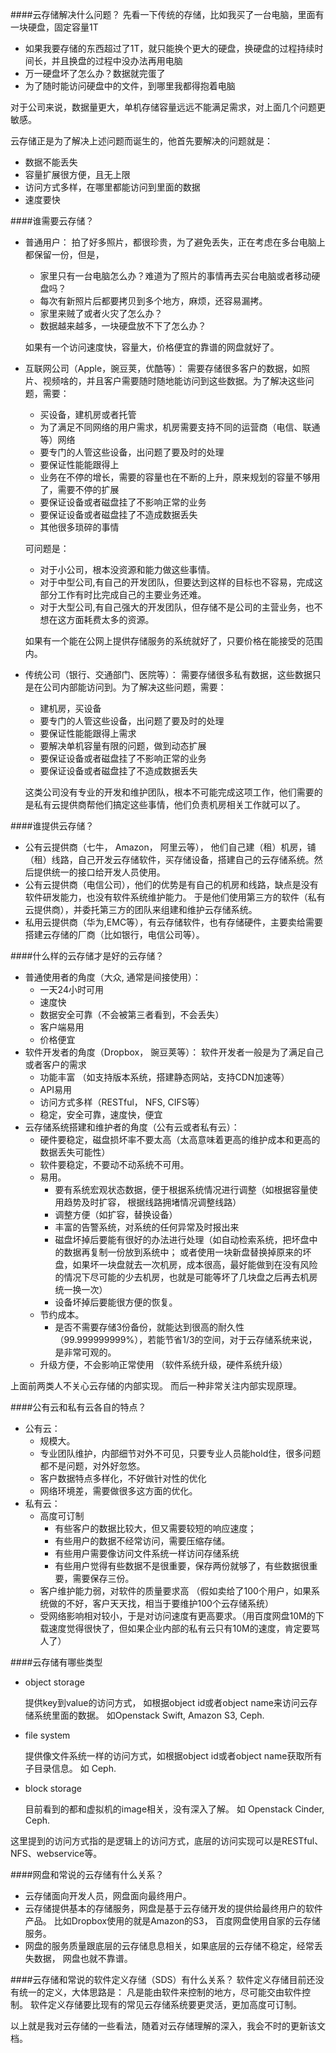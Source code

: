 ####云存储解决什么问题？
先看一下传统的存储，比如我买了一台电脑，里面有一块硬盘，固定容量1T
* 如果我要存储的东西超过了1T，就只能换个更大的硬盘，换硬盘的过程持续时间长，并且换盘的过程中没办法再用电脑
* 万一硬盘坏了怎么办？数据就完蛋了
* 为了随时能访问硬盘中的文件，到哪里我都得抱着电脑

对于公司来说，数据量更大，单机存储容量远远不能满足需求，对上面几个问题更敏感。

云存储正是为了解决上述问题而诞生的，他首先要解决的问题就是：
* 数据不能丢失
* 容量扩展很方便，且无上限
* 访问方式多样，在哪里都能访问到里面的数据
* 速度要快

####谁需要云存储？
* 普通用户： 拍了好多照片，都很珍贵，为了避免丢失，正在考虑在多台电脑上都保留一份，但是，
    * 家里只有一台电脑怎么办？难道为了照片的事情再去买台电脑或者移动硬盘吗？
    * 每次有新照片后都要拷贝到多个地方，麻烦，还容易漏拷。
    * 家里来贼了或者火灾了怎么办？
    * 数据越来越多，一块硬盘放不下了怎么办？
    
  如果有一个访问速度快，容量大，价格便宜的靠谱的网盘就好了。

* 互联网公司（Apple，豌豆荚，优酷等）： 需要存储很多客户的数据，如照片、视频啥的，并且客户需要随时随地能访问到这些数据。为了解决这些问题，需要：
    * 买设备，建机房或者托管
    * 为了满足不同网络的用户需求，机房需要支持不同的运营商（电信、联通等）网络
    * 要专门的人管这些设备，出问题了要及时的处理
    * 要保证性能能跟得上
    * 业务在不停的增长，需要的容量也在不断的上升，原来规划的容量不够用了，需要不停的扩展
    * 要保证设备或者磁盘挂了不影响正常的业务
    * 要保证设备或者磁盘挂了不造成数据丢失
    * 其他很多琐碎的事情
    
    可问题是：
    * 对于小公司，根本没资源和能力做这些事情。
    * 对于中型公司,有自己的开发团队，但要达到这样的目标也不容易，完成这部分工作有时比完成自己的主要业务还难。
    * 对于大型公司,有自己强大的开发团队，但存储不是公司的主营业务，也不想在这方面耗费太多的资源。
    
    如果有一个能在公网上提供存储服务的系统就好了，只要价格在能接受的范围内。
    
* 传统公司（银行、交通部门、医院等）： 需要存储很多私有数据，这些数据只是在公司内部能访问到。为了解决这些问题，需要：
    * 建机房，买设备
    * 要专门的人管这些设备，出问题了要及时的处理
    * 要保证性能能跟得上需求
    * 要解决单机容量有限的问题，做到动态扩展
    * 要保证设备或者磁盘挂了不影响正常的业务
    * 要保证设备或者磁盘挂了不造成数据丢失
    
    这类公司没有专业的开发和维护团队，根本不可能完成这项工作，他们需要的是私有云提供商帮他们搞定这些事情，他们负责机房相关工作就可以了。

####谁提供云存储？

* 公有云提供商（七牛， Amazon， 阿里云等）， 他们自己建（租）机房，铺（租）线路，自己开发云存储软件，买存储设备，搭建自己的云存储系统。然后提供统一的接口给开发人员使用。
* 公有云提供商（电信公司），他们的优势是有自己的机房和线路，缺点是没有软件研发能力，也没有软件系统维护能力。 于是他们使用第三方的软件（私有云提供商），并委托第三方的团队来组建和维护云存储系统。
* 私用云提供商（华为,EMC等），有云存储软件，也有存储硬件，主要卖给需要搭建云存储的厂商（比如银行，电信公司等）。

####什么样的云存储才是好的云存储？
* 普通使用者的角度（大众, 通常是间接使用）：
    * 一天24小时可用
    * 速度快
    * 数据安全可靠（不会被第三者看到，不会丢失）
    * 客户端易用
    * 价格便宜
* 软件开发者的角度（Dropbox， 豌豆荚等）： 软件开发者一般是为了满足自己或者客户的需求
    * 功能丰富 （如支持版本系统，搭建静态网站，支持CDN加速等）
    * API易用
    * 访问方式多样（RESTful， NFS, CIFS等）
    * 稳定，安全可靠，速度快，便宜
* 云存储系统搭建和维护者的角度（公有云或者私有云）：
    * 硬件要稳定，磁盘损坏率不要太高（太高意味着更高的维护成本和更高的数据丢失可能性）
    * 软件要稳定，不要动不动系统不可用。
    * 易用。
        * 要有系统宏观状态数据，便于根据系统情况进行调整（如根据容量使用趋势及时扩容， 根据线路拥堵情况调整线路）
        * 调整方便（如扩容，替换设备）
        * 丰富的告警系统，对系统的任何异常及时报出来
        * 磁盘坏掉后要能有很好的办法进行处理（如自动检索系统，把坏盘中的数据再复制一份放到系统中； 或者使用一块新盘替换掉原来的坏盘，如果坏一块盘就去一次机房，成本很高，最好能做到在没有风险的情况下尽可能的少去机房，也就是可能等坏了几块盘之后再去机房统一换一次）
        * 设备坏掉后要能很方便的恢复。  
    * 节约成本。
        * 是否不需要存储3份备份，就能达到很高的耐久性（99.999999999%），若能节省1/3的空间，对于云存储系统来说，是非常可观的。
    * 升级方便，不会影响正常使用 （软件系统升级，硬件系统升级）

上面前两类人不关心云存储的内部实现。 而后一种非常关注内部实现原理。

####公有云和私有云各自的特点？
* 公有云： 
    * 规模大。
    * 专业团队维护，内部细节对外不可见，只要专业人员能hold住，很多问题都不是问题，对外好忽悠。
    * 客户数据特点多样化，不好做针对性的优化
    * 网络环境差，需要做很多这方面的优化。
* 私有云：
    * 高度可订制
        * 有些客户的数据比较大，但又需要较短的响应速度； 
        * 有些用户的数据不经常访问，需要压缩存储。
        * 有些用户需要像访问文件系统一样访问存储系统
        * 有些用户觉得有些数据不是很重要，保存两份就够了，有些数据很重要，需要保存三份。
    * 客户维护能力弱，对软件的质量要求高 （假如卖给了100个用户，如果系统做的不好，客户天天找，相当于要维护100个云存储系统）
    * 受网络影响相对较小，于是对访问速度有更高要求。（用百度网盘10M的下载速度觉得很快了，但如果企业内部的私有云只有10M的速度，肯定要骂人了）


####云存储有哪些类型
* object storage

    提供key到value的访问方式， 如根据object id或者object name来访问云存储系统里面的数据。 如Openstack Swift, Amazon S3, Ceph.
* file system

    提供像文件系统一样的访问方式，如根据object id或者object name获取所有子目录信息。 如 Ceph.
* block storage 

    目前看到的都和虚拟机的image相关，没有深入了解。 如 Openstack Cinder, Ceph.
    
    
这里提到的访问方式指的是逻辑上的访问方式，底层的访问实现可以是RESTful、NFS、webservice等。

    
####网盘和常说的云存储有什么关系？

* 云存储面向开发人员，网盘面向最终用户。
* 云存储提供基本的存储服务，网盘是基于云存储开发的提供给最终用户的软件产品。 比如Dropbox使用的就是Amazon的S3， 百度网盘使用自家的云存储服务。 
* 网盘的服务质量跟底层的云存储息息相关，如果底层的云存储不稳定，经常丢失数据， 网盘也就不靠谱。

####云存储和常说的软件定义存储（SDS）有什么关系？
软件定义存储目前还没有统一的定义，大体思路是： 凡是能由软件来控制的地方，尽可能交由软件控制。
软件定义存储要比现有的常见云存储系统要更灵活，更加高度可订制。

以上就是我对云存储的一些看法，随着对云存储理解的深入，我会不时的更新该文档。

